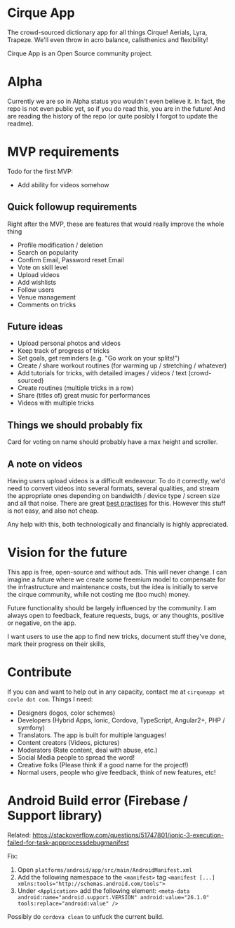 # Cirque App 

The crowd-sourced dictionary app for all things Cirque! Aerials, Lyra, Trapeze. We'll even throw in acro balance, calisthenics and flexibility!

Cirque App is an Open Source community project. 

# Alpha

Currently we are so in Alpha status you wouldn't even believe it. In fact, the repo is not even public yet, so if you do read this, you are in the future! And are reading the history of the repo (or quite posibly I forgot to update the readme).

# MVP requirements

Todo for the first MVP:

- Add ability for videos somehow

## Quick followup requirements

Right after the MVP, these are features that would really improve the whole thing
- Profile modification / deletion
- Search on popularity
- Confirm Email, Password reset Email
- Vote on skill level
- Upload videos
- Add wishlists
- Follow users
- Venue management
- Comments on tricks

## Future ideas

- Upload personal photos and videos
- Keep track of progress of tricks
- Set goals, get reminders (e.g. "Go work on your splits!")
- Create / share workout routines (for warming up / stretching / whatever)
- Add tutorials for tricks, with detailed images / videos / text (crowd-sourced)
- Create routines (multiple tricks in a row)
- Share (titles of) great music for performances
- Videos with multiple tricks

## Things we should probably fix

Card for voting on name should probably have a max height and scroller.

## A note on videos

Having users upload videos is a difficult endeavour. To do it correctly, we'd need to convert videos into several formats, several qualities, and stream the appropriate ones depending on bandwidth / device type / screen size and all that noise. There are great [best practises](https://aws.amazon.com/cloudfront/streaming/) for this. However this stuff is not easy, and also not cheap. 

Any help with this, both technologically and financially is highly appreciated.

# Vision for the future

This app is free, open-source and without ads. This will never change. I can imagine a future where we create some freemium model to compensate for the infrastructure and maintenance costs, but the idea is initially to serve the cirque community, while not costing me (too much) money. 

Future functionality should be largely influenced by the community. I am always open to feedback, feature requests, bugs, or any thoughts, positive or negative, on the app.

I want users to use the app to find new tricks, document stuff they've done, mark their progress on their skills, 

# Contribute

If you can and want to help out in any capacity, contact me at `cirqueapp at covle dot com`. Things I need:

- Designers (logos, color schemes)
- Developers (Hybrid Apps, Ionic, Cordova, TypeScript, Angular2+, PHP / symfony)
- Translators. The app is built for multiple languages!
- Content creators (Videos, pictures)
- Moderators (Rate content, deal with abuse, etc.)
- Social Media people to spread the word!
- Creative folks (Please think if a good name for the project!)
- Normal users, people who give feedback, think of new features, etc!

# Android Build error (Firebase / Support library)

Related: https://stackoverflow.com/questions/51747801/ionic-3-execution-failed-for-task-appprocessdebugmanifest

Fix:

1. Open `platforms/android/app/src/main/AndroidManifest.xml`
2. Add the following namespace to the `<manifest>` tag `<manifest [...] xmlns:tools="http://schemas.android.com/tools">`
3. Under `<Application>` add the following element: `<meta-data android:name="android.support.VERSION" android:value="26.1.0" tools:replace="android:value" />`

Possibly do `cordova clean` to unfuck the current build.